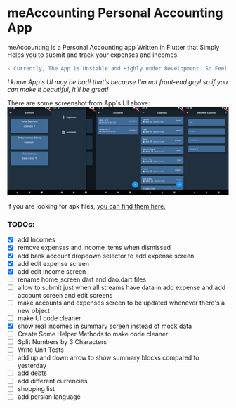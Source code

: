 # meAccounting Personal Accounting App
meAccounting is a Personal Accounting app Written in Flutter that Simply Helps you to submit and track your expenses and incomes.

``` diff
- Currently, The App is Unstable and Highly under Development. So Feel Free to Contribute. Your PRs Gonna make me Happy :)
```

_I know App's UI may be bad! that's because I'm not front-end guy! so if you can make it beautiful, It'll be great!_

There are some screenshot from App's UI above:
![meAccountingScreenshots](./screenshots/allscreenshots_v0.0.1alpha.png)

if you are looking for apk files, [you can find them here.](https://github.com/meh666ran/meAccounting/releases)

### TODOs:
- [x] add Incomes
- [x] remove expenses and income items when dismissed
- [x] add bank account dropdown selector to add expense screen
- [x] add edit expense screen
- [x] add edit income screen
- [ ] rename home_screen.dart and dao.dart files
- [ ] allow to submit just when all streams have data in add expense and add account screen and edit screens
- [ ] make accounts and expenses screen to be updated whenever there's a new object
- [ ] make UI code cleaner
- [x] show real incomes in summary screen instead of mock data
- [ ] Create Some Helper Methods to make code cleaner
- [ ] Split Numbers by 3 Characters
- [ ] Write Unit Tests
- [ ] add up and down arrow to show summary blocks compared to yesterday 
- [ ] add debts
- [ ] add different currencies
- [ ] shopping list
- [ ] add persian language
